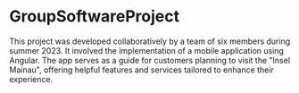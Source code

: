 # GroupSoftwareProject
This project was developed collaboratively by a team of six members during summer 2023. It involved the implementation of a mobile application using Angular. The app serves as a guide for customers planning to visit the "Insel Mainau", offering helpful features and services tailored to enhance their experience.

